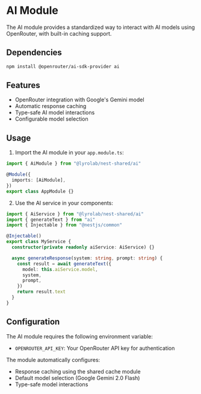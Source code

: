 # AI Module

The AI module provides a standardized way to interact with AI models using OpenRouter, with built-in caching support.

## Dependencies

```bash
npm install @openrouter/ai-sdk-provider ai
```

## Features

- OpenRouter integration with Google's Gemini model
- Automatic response caching
- Type-safe AI model interactions
- Configurable model selection

## Usage

1. Import the AI module in your `app.module.ts`:

```typescript
import { AiModule } from "@lyrolab/nest-shared/ai"

@Module({
  imports: [AiModule],
})
export class AppModule {}
```

2. Use the AI service in your components:

```typescript
import { AiService } from "@lyrolab/nest-shared/ai"
import { generateText } from "ai"
import { Injectable } from "@nestjs/common"

@Injectable()
export class MyService {
  constructor(private readonly aiService: AiService) {}

  async generateResponse(system: string, prompt: string) {
    const result = await generateText({
      model: this.aiService.model,
      system,
      prompt,
    })
    return result.text
  }
}
```

## Configuration

The AI module requires the following environment variable:

- `OPENROUTER_API_KEY`: Your OpenRouter API key for authentication

The module automatically configures:

- Response caching using the shared cache module
- Default model selection (Google Gemini 2.0 Flash)
- Type-safe model interactions
